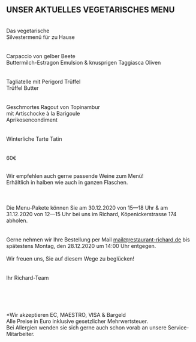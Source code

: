 ## UNSER AKTUELLES VEGETARISCHES MENU
<br>
Das vegetarische<br>
Silvestermenü für zu Hause<br>
<br>
<br>
Carpaccio von gelber Beete<br>
Buttermilch-Estragon Emulsion & knusprigen Taggiasca Oliven<br>
<br>
<br>
Tagliatelle mit Perigord Trüffel<br>
Trüffel Butter <br>
<br>
<br>
Geschmortes Ragout von Topinambur<br>
mit Artischocke à la Barigoule<br>
Aprikosencondiment<br>
<br>
 <br>
Winterliche Tarte Tatin<br>
<br>
<br>
60€ 
<br>
<br/>

Wir empfehlen auch gerne passende Weine zum Menü! <br>
Erhältlich in halben wie auch in ganzen Flaschen.  <br>
 <br>
  <br>
 <br>
 Die Menu-Pakete können Sie am 30.12.2020 von 15—18 Uhr & am 31.12.2020 von 12—15 Uhr bei uns im Richard, Köpenickerstrasse 174 abholen. <br>
 <br>
  <br>
Gerne nehmen wir  Ihre Bestellung per Mail mail@restaurant-richard.de bis spätestens Montag, den 28.12.2020 um 14:00 Uhr entgegen.
 <br>
  <br>
Wir freuen uns,  Sie auf diesem Wege zu beglücken! <br>
 <br>
  <br>
Ihr Richard-Team

<br>
<br>
<br>
<br>
*Wir akzeptieren EC, MAESTRO, VISA & Bargeld<br>
Alle Preise in Euro inklusive gesetzlicher Mehrwertsteuer.<br>
Bei Allergien wenden sie sich gerne auch schon vorab an unsere Service-Mitarbeiter.<br>
